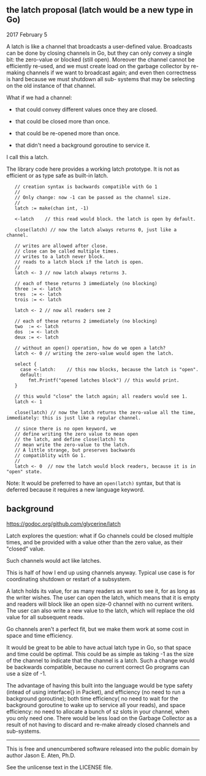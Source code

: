 the latch proposal (latch would be a new type in Go)
----------------------------------------------------

2017 February 5

A latch is like a channel that broadcasts a user-defined
value. Broadcasts can be done by closing channels in Go, but they
can only convey a single bit: the zero-value or blocked (still open).
Moreover the channel cannot be efficiently re-used, and
we must create load on the garbage collector by re-making
channels if we want to broadcast again; and even then
correctness is hard because we must shutdown all sub-
systems that may be selecting on the old instance of that channel.

What if we had a channel:

* that could convey different values once they are closed.

* that could be closed more than once.

* that could be re-opened more than once.

* that didn't need a background goroutine to service it.

I call this a latch.

The library code here provides a working latch prototype. It is
not as efficient or as type safe as built-in latch.

~~~
   // creation syntax is backwards compatible with Go 1
   //
   // Only change: now -1 can be passed as the channel size.
   //
   latch := make(chan int, -1)

   <-latch    // this read would block. the latch is open by default.

   close(latch) // now the latch always returns 0, just like a channel.

   // writes are allowed after close.
   // close can be called multiple times.
   // writes to a latch never block.
   // reads to a latch block if the latch is open.
   //
   latch <- 3 // now latch always returns 3.

   // each of these returns 3 immediately (no blocking)
   three := <- latch
   tres  := <- latch
   trois := <- latch

   latch <- 2 // now all readers see 2

   // each of these returns 2 immediately (no blocking)
   two  := <- latch
   dos  := <- latch
   deux := <- latch

   // without an open() operation, how do we open a latch?
   latch <- 0 // writing the zero-value would open the latch.

   select {
     case <-latch:    // this now blocks, because the latch is "open".
     default:
        fmt.Printf("opened latches block") // this would print.
   }

   // this would "close" the latch again; all readers would see 1.
   latch <- 1

   close(latch) // now the latch returns the zero-value all the time, immediately: this is just like a regular channel.

   // since there is no open keyword, we
   // define writing the zero value to mean open
   // the latch, and define close(latch) to
   // mean write the zero-value to the latch.
   // A little strange, but preserves backwards
   // compatiblity with Go 1.
   //
   latch <- 0  // now the latch would block readers, because it is in "open" state.

~~~

Note: It would be preferred to have an `open(latch)` syntax, but
that is deferred because it requires a new language keyword.

background
----------

https://godoc.org/github.com/glycerine/latch

Latch explores the question: what if
Go channels could be closed multiple
times, and be provided with a value
other than the zero value, as their
"closed" value.

Such channels would act like latches.

This is half of how I end up
using channels anyway. Typical
use case is for coordinating
shutdown or restart of a subsystem.

A latch holds its value, for as
many readers as want to see it, for
as long as the writer wishes. The
user can open the latch, which
means that it is empty and readers
will block like an open size-0 channel
with no current writers. The
user can also write a new value
to the latch, which will replace
the old value for all subsequent
reads.

Go channels aren't a perfect fit, but
we make them work at some cost in
space and time efficiency.

It would be great to be able to have
actual latch type in Go, so that space and time
could be optimal. This could be as simple
as taking -1 as the size of the channel to
indicate that the channel is a latch.
Such a change would be backwards
compatible, because no current correct
Go programs can use a size of -1.

The advantage of having this built
into the language would be
type safety (intead of using interface{}
in Packet), and efficiency (no
need to run a background goroutine);
both time efficiency( no need to wait
for the background goroutine to wake
up to service all your reads), and
space efficiency: no need to allocate
a bunch of sz slots in your channel,
when you only need one. There would
be less load on the Garbage Collector
as a result of not having to discard
and re-make already closed channels
and sub-systems.

----

This is free and unencumbered software released into the public domain
by author Jason E. Aten, Ph.D.

See the unlicense text in the LICENSE file.
